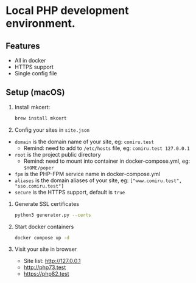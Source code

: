 # Local PHP development environment.

## Features

- All in docker
- HTTPS support
- Single config file

## Setup (macOS)

1. Install mkcert:

    ```sh
    brew install mkcert
    ```

2. Config your sites in `site.json`

- `domain` is the domain name of your site, eg: `comiru.test`
    - Remind: need to add to `/etc/hosts` file, eg: `comiru.test 127.0.0.1`
- `root` is the project public directory
    - Remind: need to mount into container in docker-compose.yml, eg: `$HOME/poper`
- `fpm` is the PHP-FPM service name in docker-compose.yml
- `aliases` is the domain aliases of your site, eg: `["www.comiru.test", "sso.comiru.test"]`
- `secure` is the HTTPS support, default is `true`

1. Generate SSL certificates

    ```sh
    python3 generator.py --certs
    ```

2. Start docker containers

    ```sh
    docker compose up -d
    ```

3. Visit your site in browser

    - Site list: <http://127.0.0.1>
    - <http://php73.test>
    - <https://php82.test>
